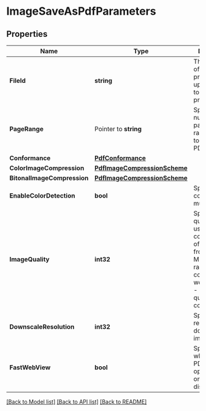 # ImageSaveAsPdfParameters

## Properties

Name | Type | Description | Notes
------------ | ------------- | ------------- | -------------
**FileId** | **string** | The identifier of the previously uploaded file to be processed. | 
**PageRange** | Pointer to **string** | Specifies the number of the page, or the range of pages to be saved as PDF. | [optional] [default to *]
**Conformance** | [**PdfConformance**](PdfConformance.md) |  | [optional] 
**ColorImageCompression** | [**PdfImageCompressionScheme**](PdfImageCompressionScheme.md) |  | [optional] 
**BitonalImageCompression** | [**PdfImageCompressionScheme**](PdfImageCompressionScheme.md) |  | [optional] 
**EnableColorDetection** | **bool** | Specifies is color detection must be used. | [optional] [default to false]
**ImageQuality** | **int32** | Specifies the quality to be used for the compression of the images from the PDF.  Must be in the range [0 (best compression - worst quality) - 100 (worst quality - best compression)]. | [optional] [default to 75]
**DownscaleResolution** | **int32** | Specifies the resolution for downscaling images, if any. | [optional] [default to 0]
**FastWebView** | **bool** | Specifies whether the PDF shall be optimized for online distribution. | [optional] [default to false]

[[Back to Model list]](../README.md#documentation-for-models) [[Back to API list]](../README.md#documentation-for-api-endpoints) [[Back to README]](../README.md)



